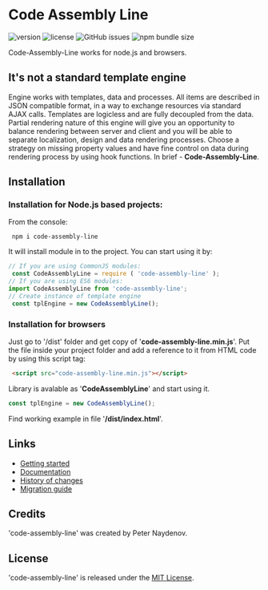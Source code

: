 # Code Assembly Line

![version](https://img.shields.io/github/package-json/v/peterNaydenov/code-assembly-line)
![license](https://img.shields.io/github/license/peterNaydenov/code-assembly-line)
![GitHub issues](https://img.shields.io/github/issues-raw/peterNaydenov/code-assembly-line)
![npm bundle size](https://img.shields.io/bundlephobia/minzip/code-assembly-line)



Code-Assembly-Line works for node.js and browsers.





## It's not a standard template engine
Engine works with templates, data and processes. All items are described in JSON compatible format, in a way to exchange resources via standard AJAX calls. Templates are logicless and are fully decoupled from the data. Partial rendering nature of this engine will give you an opportunity to balance rendering between server and client and you will be able to separate localization, design and data rendering processes. Choose a strategy on missing property values and have fine control on data during rendering process by using hook functions. In brief - **Code-Assembly-Line**.





## Installation

### Installation for Node.js based projects:
From the console:
```
 npm i code-assembly-line

```

It will install module in to the project. 
You can start using it by:
```js
// If you are using CommonJS modules:
 const CodeAssemblyLine = require ( 'code-assembly-line' );
// If you are using ES6 modules:
import CodeAssemblyLine from 'code-assembly-line';
// Create instance of template engine
 const tplEngine = new CodeAssemblyLine();
```



### Installation for browsers
Just go to '/dist' folder and get copy of '**code-assembly-line.min.js**'. Put the file inside your project folder and add a reference to it from HTML code by using this script tag:
```html
 <script src="code-assembly-line.min.js"></script>
```
Library is avalable as '**CodeAssemblyLine**' and start using it.
```js
const tplEngine = new CodeAssemblyLine();
```
Find working example in file '**/dist/index.html**'.





## Links
* [Getting started](https://github.com/PeterNaydenov/code-assembly-line/wiki/Getting-started)
* [Documentation](https://github.com/PeterNaydenov/code-assembly-line/wiki)
* [History of changes](https://github.com/PeterNaydenov/code-assembly-line/Changelog.md)
* [Migration guide](https://github.com/PeterNaydenov/code-assembly-line/Migration.guide.md)





## Credits
'code-assembly-line' was created by Peter Naydenov.





## License
'code-assembly-line' is released under the [MIT License](http://opensource.org/licenses/MIT).


